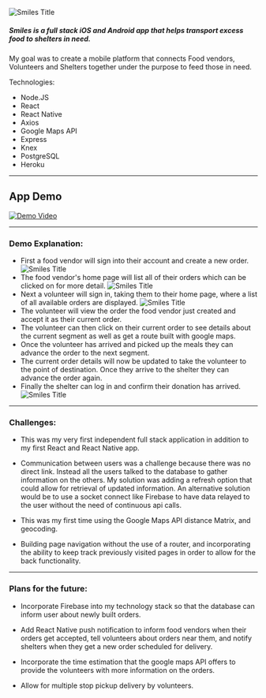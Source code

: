 ![Smiles Title](./readmeMedia/SmilesTitle.png)
##### **Smiles is a full stack iOS and Android app that helps transport excess food to shelters in need.**

My goal was to create a mobile platform that connects Food vendors, Volunteers and Shelters together under the purpose to feed those in need.

Technologies:
* Node.JS
* React
* React Native
* Axios
* Google Maps API
* Express
* Knex
* PostgreSQL
* Heroku

<hr>

## App Demo

[![Demo Video](http://img.youtube.com/vi/OZHWWTwwr5o/0.jpg)](http://www.youtube.com/watch?v=OZHWWTwwr5o)

<hr>

### Demo Explanation:
* First a food vendor will sign into their account and create a new order.
![Smiles Title](./readmeMedia/neworder.png)
* The food vendor's home page will list all of their orders which can be clicked on for more detail.
![Smiles Title](./readmeMedia/foodvendor.png)
* Next a volunteer will sign in, taking them to their home page, where a list of all available orders are displayed.
![Smiles Title](./readmeMedia/volunteer.png)
* The volunteer will view the order the food vendor just created and accept it as their current order.
* The volunteer can then click on their current order to see details about the current segment as well as get a route built with google maps.
* Once the volunteer has arrived and picked up the meals they can advance the order to the next segment.
* The current order details will now be updated to take the volunteer to the point of destination.
Once they arrive to the shelter they can advance the order again.
* Finally the shelter can log in and confirm their donation has arrived.
![Smiles Title](./readmeMedia/shelter.png)

<hr>

### Challenges:

* This was my very first independent full stack application in addition to my first React and React Native app.

* Communication between users was a challenge because there was no direct link. Instead all the users talked to the database to gather information on the others. My solution was adding a refresh option that could allow for retrieval of updated information. An alternative solution would be to use a socket connect like Firebase to have data relayed to the user without the need of continuous api calls.

* This was my first time using the Google Maps API distance Matrix, and geocoding.

* Building page navigation without the use of a router, and incorporating the ability to keep track previously visited pages in order to allow for the back functionality.

<hr>

### Plans for the future:

* Incorporate Firebase into my technology stack so that the database can inform user about newly built orders.

* Add React Native push notification to inform food vendors when their orders get accepted, tell volunteers about orders near them, and notify shelters when they get a new order scheduled for delivery.

* Incorporate the time estimation that the google maps API offers to provide the volunteers with more information on the orders.

* Allow for multiple stop pickup delivery by volunteers.
